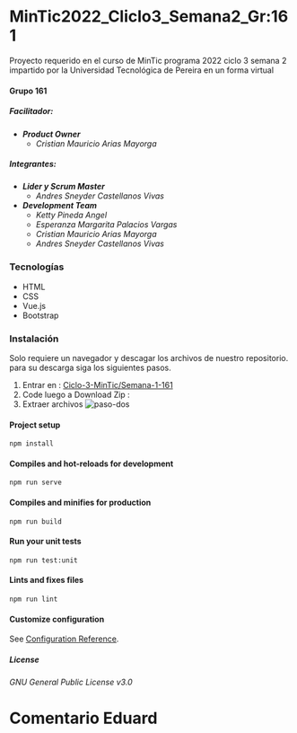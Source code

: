 # MinTic2022_Cliclo3_Semana2_Gr:161

Proyecto requerido en el curso de MinTic programa 2022 ciclo 3 semana 2 impartido por la Universidad Tecnológica de Pereira en un forma virtual

#### Grupo 161
##### Facilitador:
   - ***Product Owner***
      - _Cristian Mauricio Arias Mayorga_
##### Integrantes:
  - ***Lider y Scrum Master***
       - _Andres Sneyder Castellanos Vivas_ 
  - ***Development Team***
       - _Ketty Pineda Angel_
       - _Esperanza Margarita Palacios Vargas_
       - _Cristian Mauricio Arias Mayorga_
       - _Andres Sneyder Castellanos Vivas_ 
      

### Tecnologías
- HTML
- CSS
- Vue.js
- Bootstrap

### Instalación

Solo requiere un navegador y descagar los archivos de nuestro repositorio. para su descarga siga los siguientes pasos.
1. Entrar en : [Ciclo-3-MinTic/Semana-1-161]
2. Code luego a Download Zip : 
3. Extraer archivos ![paso-dos](https://i.ibb.co/m4zPZ8p/Screenshot-8.jpg)

#### Project setup
```
npm install
```
#### Compiles and hot-reloads for development
```
npm run serve
```
#### Compiles and minifies for production
```
npm run build
```
#### Run your unit tests
```
npm run test:unit
```
#### Lints and fixes files
```
npm run lint
```
#### Customize configuration
See [Configuration Reference](https://cli.vuejs.org/config/).
 

##### License
_GNU General Public License v3.0_


[Ciclo-3-MinTic/Semana-1-161]: <https://github.com/Ciclo-3-MinTic/Semana-1-161>

# Comentario Eduard

